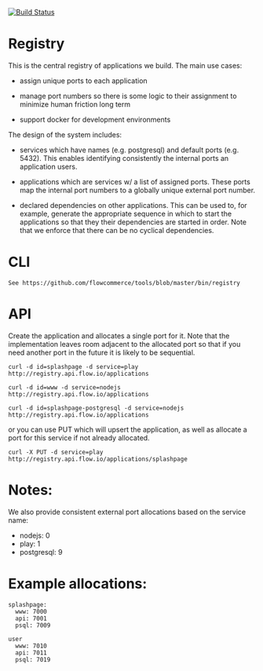 [![Build Status](https://travis-ci.com/flowcommerce/registry.svg?token=8bzVqzHy6JVEQr9mN9hx&branch=master)](https://travis-ci.com/flowcommerce/registry)

# Registry

This is the central registry of applications we build. The main use cases:

  - assign unique ports to each application

  - manage port numbers so there is some logic to their assignment to
    minimize human friction long term

  - support docker for development environments

The design of the system includes:

  - services which have names (e.g. postgresql) and default ports
    (e.g. 5432). This enables identifying consistently the internal
    ports an application users.

  - applications which are services w/ a list of assigned ports. These
    ports map the internal port numbers to a globally unique external
    port number.

  - declared dependencies on other applications. This can be used to,
    for example, generate the appropriate sequence in which to start
    the applications so that they their dependencies are started in
    order. Note that we enforce that there can be no cyclical
    dependencies.

# CLI

    See https://github.com/flowcommerce/tools/blob/master/bin/registry

# API

Create the application and allocates a single port for it. Note
that the implementation leaves room adjacent to the allocated port so
that if you need another port in the future it is likely to be
sequential.

    curl -d id=splashpage -d service=play http://registry.api.flow.io/applications

    curl -d id=www -d service=nodejs http://registry.api.flow.io/applications

    curl -d id=splashpage-postgresql -d service=nodejs http://registry.api.flow.io/applications

or you can use PUT which will upsert the application, as well as
allocate a port for this service if not already allocated.

    curl -X PUT -d service=play http://registry.api.flow.io/applications/splashpage

# Notes:

We also provide consistent external port allocations based on the service name:

  - nodejs: 0
  - play: 1
  - postgresql: 9

# Example allocations:

    splashpage:
      www: 7000
      api: 7001
      psql: 7009

    user
      www: 7010
      api: 7011
      psql: 7019
 
